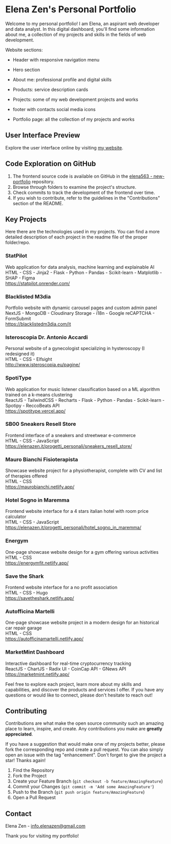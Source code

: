 # Elena Zen's Personal Portfolio

Welcome to my personal portfolio! I am Elena, an aspirant web developer and data analyst. In this digital dashboard, you'll find some information about me, a collection of my projects and skills in the fields of web development. 

Website sections:
- Header with responsive navigation menu
- Hero section
- About me: professional profile and digital skills
- Products: service description cards 
- Projects: some of my web development projects and works
- footer with contacts social media icons

- Portfolio page: all the collection of my projects and works

## User Interface Preview

Explore the user interface online by visiting [my website](https://elenazen.it/).

## Code Exploration on GitHub

1. The frontend source code is available on GitHub in the [elena563 - new-portfolio](https://github.com/elena563/new-portfolio/tree/main) repository.
2. Browse through folders to examine the project's structure.
3. Check commits to track the development of the frontend over time.
4. If you wish to contribute, refer to the guidelines in the "Contributions" section of the README.

## Key Projects
Here there are the technologies used in my projects. You can find a more detailed description of each project in the readme file of the proper folder/repo.

### StatPilot
Web application for data analysis, machine learning and explainable AI  
HTML - CSS - Jinja2 - Flask - Python - Pandas - Scikit-learn - Matplotlib - SHAP - Figma  
https://statpilot.onrender.com/

### Blacklisted M3dia
Portfolio website with dynamic carousel pages and custom admin panel  
NextJS - MongoDB - Cloudinary Storage - i18n - Google reCAPTCHA - FormSubmit  
https://blacklistedm3dia.com/it

### Isteroscopia Dr. Antonio Accardi
Personal website of a gynecologist specializing in hysteroscopy (I redesigned it)  
HTML - CSS - Elfsight  
http://www.isteroscopia.eu/pagine/

### SpotiType
Web application for music listener classification based on a ML algorithm trained on a k-means clustering  
ReactJS - TailwindCSS - Recharts - Flask - Python - Pandas - Scikit-learn - Spotipy - ReccoBeats API  
https://spotitype.vercel.app/

### SB00 Sneakers Resell Store
Frontend interface of a sneakers and streetwear e-commerce  
HTML - CSS - JavaScript  
https://elenazen.it/progetti_personali/sneakers_resell_store/

### Mauro Bianchi Fisioterapista
Showcase website project for a physiotherapist, complete with CV and list of therapies offered  
HTML - CSS  
https://maurobianchi.netlify.app/

### Hotel Sogno in Maremma
Frontend website interface for a 4 stars italian hotel with room price calculator  
HTML - CSS - JavaScript  
https://elenazen.it/progetti_personali/hotel_sogno_in_maremma/

### Energym
One-page showcase website design for a gym offering various activities  
HTML - CSS  
https://energymfit.netlify.app/

### Save the Shark
Frontend website interface for a no profit association  
HTML - CSS - Hugo  
https://savetheshark.netlify.app/

### Autofficina Martelli
One-page showcase website project in a modern design for an historical car repair garage  
HTML - CSS  
https://autofficinamartelli.netlify.app/

### MarketMint Dashboard
Interactive dashboard for real-time cryptocurrency tracking  
ReactJS - ChartJS - Radix UI - CoinCap API - GNews API  
https://marketmint.netlify.app/  

Feel free to explore each project, learn more about my skills and capabilities, and discover the products and services I offer. If you have any questions or would like to connect, please don't hesitate to reach out!


## Contributing

Contributions are what make the open source community such an amazing place to learn, inspire, and create. Any contributions you make are **greatly appreciated**.  
  
If you have a suggestion that would make onw of my projects better, please fork the corresponding repo and create a pull request. You can also simply open an issue with the tag "enhancement".
Don't forget to give the project a star! Thanks again!

1. Find the Repository
2. Fork the Project
3. Create your Feature Branch (`git checkout -b feature/AmazingFeature`)
4. Commit your Changes (`git commit -m 'Add some AmazingFeature'`)
5. Push to the Branch (`git push origin feature/AmazingFeature`)
6. Open a Pull Request


## Contact

Elena Zen - info.elenazen@gmail.com

Thank you for visiting my portfolio!
